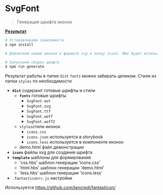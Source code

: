 # SvgFont

> Генерация шрифта иконок

**<a href="https://htmlpreview.github.io/?https://github.com/uhodav/smarttender-fonts/blob/main/dist/demo.html#/bored" target="_blank">Результат</a>**

```bash
# Устанавливаем зависимости
$ npm install

# Добавляем новые иконки в формате svg в папку icons. Имя будет использовано для созданного класса

# Запускаем сборку шрифта
$ npm run generate
```

Результат работы в папке `dist`
`fonts` можно забирать целиком.
Стили из папки `styles` по необходимости

+ **`dist`** содержит готовые шрифты и стили
    - **`fonts`** готовые шрифты
        - `SvgFont.eot`
        - `SvgFont.svg`
        - `SvgFont.ttf`
        - `SvgFont.woff`
        - `SvgFont.woff2`
    - `styles`стили иконок
        - `icons.css`
        - `icons.json` используется в storybook
        - `icons.less` используется в компоненте иконок
    - demo.html файл демонстрации
+ **`icons`**             файлы svg для создания шрифта
+ **`template`**          шаблоны для формирования
    - 'css.hbs' шаблон генерации 'icons.css' 
    - 'html.hbs' шаблон генерации 'demo.html'
    - 'less.hbs' шаблон генерации 'icons.less' 
+ `.fantasticonrc.js` настройки


Используется https://github.com/tancredi/fantasticon/
